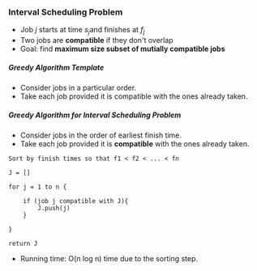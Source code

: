 ### Interval Scheduling Problem

- Job *j* starts at time $s_j$and finishes at $f_j$
- Two jobs are **compatible** if they don't overlap
- Goal: find **maximum size subset of mutially compatible jobs**



##### Greedy Algorithm Template

- Consider jobs in a particular order.
- Take each job provided it is compatible with the ones already taken.



##### Greedy Algorithm for Interval Scheduling Problem

- Consider jobs in the order of earliest finish time.
- Take each job provided it is **compatible** with the ones already taken.

```pseudocode
Sort by finish times so that f1 < f2 < ... < fn

J = []

for j = 1 to n {

	if (job j compatible with J){
		J.push(j)
	}
	
}

return J
```

- Running time: O(n log n) time due to the sorting step.